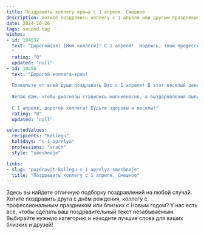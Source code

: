 ```yaml
---
title: Поздравить коллегу врача с 1 апреля. Смешное
description: Хотите поздравить коллегу с 1 апреля или другим праздником? Наш ИИ создаст незабываемое поздравление, а вы обязательно выделитесь среди других.  
date: 2024-10-26
tags: second tag
wishes:
- id: 104532
  text: "Дорогой(ая) [Имя коллеги]! С 1 апреля!  Надеюсь, твой профессиональный юмор сегодня настолько же острый, как твой скальпель (ну, или стетоскоп, в зависимости от специальности!). Желаю тебе, чтобы сегодня все твои диагнозы были исключительно смешными, а лечение — максимально эффективным (ну, хотя бы для поднятия настроения!).  Пусть этот день будет полон позитива и ни одного действительно серьёзного случая — разве что, развеселить весь отдел!
  "
  rating: "0"
  updated: "null"
- id: 10256
  text: "Дорогой коллега-врач!
  
  Позвольте от всей души поздравить Вас с 1 апреля! В этот веселый день хочу пожелать Вам, чтобы пациенты были послушными, как мишки Гамми, чтобы лекарства действовали быстрее, чем флеш, и чтобы в Вашей практике всегда было место для смеха и оптимизма. Пусть Ваша улыбка будет ярче, чем лампа в реанимации, а Ваш юмор — острее, чем скальпель хирурга.
  
  Желаю Вам, чтобы диагнозы ставились молниеносно, а выздоровления были непредсказуемо быстрыми. Пусть Ваша медицинская сумка будет наполнена не только инструментами, но и ведерком смеха.
  
  С 1 апреля, дорогой коллега! Будьте здоровы и веселы!"
  rating: "0"
  updated: "null"

selectedValues:
  recipients: "kollegu"
  holidays: "s-1-aprelya"
  professions: "vrach"
  style: "smeshnoje"

links:
- slug: "pozdravit-kollegu-s-1-aprelya-smeshnoje"
  title: "Поздравить коллегу с 1 апреля. Смешное"
---
```


Здесь вы найдете отличную подборку поздравлений на любой случай.
Хотите поздравить друга с днём рождения, коллегу с профессиональным праздником или близких с Новым годом? У нас есть всё, чтобы сделать ваш поздравительный текст незабываемым. Выбирайте нужную категорию и находите лучшие слова для ваших близких и друзей!
